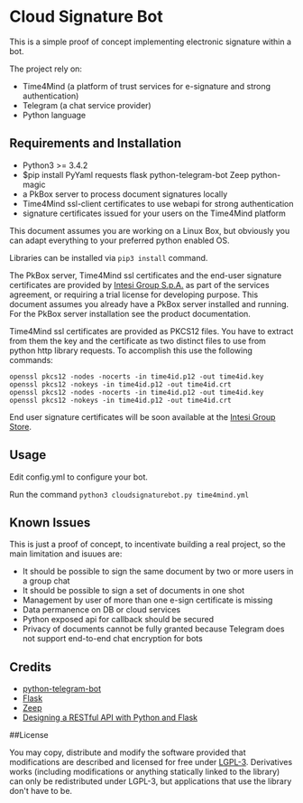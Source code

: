# Cloud Signature Bot

This is a simple proof of concept implementing electronic signature within a bot.

The project rely on:
* Time4Mind (a platform of trust services for e-signature and strong authentication)
* Telegram (a chat service provider)
* Python language

## Requirements and Installation

* Python3 >= 3.4.2
* $pip install PyYaml requests flask python-telegram-bot Zeep python-magic
* a PkBox server to process document signatures locally
* Time4Mind ssl-client certificates to use webapi for strong authentication
* signature certificates issued for your users on the Time4Mind platform

This document assumes you are working on a Linux Box, but obviously you can adapt everything to your preferred python enabled OS.

Libraries can be installed via `pip3 install` command.

The PkBox server, Time4Mind ssl certificates and the  end-user signature certificates are provided by [Intesi Group S.p.A.](http://www.intesigroup.com) as part of the services agreement, or requiring a trial license for developing purpose. This document assumes you already have a PkBox server installed and running. For the PkBox server installation see the product documentation. 

Time4Mind ssl certificates are provided as PKCS12 files. You have to extract from them the key and the certificate as two distinct files to use from python http library requests. To accomplish this use the following commands:
```
openssl pkcs12 -nodes -nocerts -in time4id.p12 -out time4id.key
openssl pkcs12 -nokeys -in time4id.p12 -out time4id.crt
openssl pkcs12 -nodes -nocerts -in time4id.p12 -out time4id.key
openssl pkcs12 -nokeys -in time4id.p12 -out time4id.crt
```
End user signature certificates will be soon available at the [Intesi Group Store](https://www.intesigroup.com).

## Usage

Edit config.yml to configure your bot.

Run the command `python3 cloudsignaturebot.py time4mind.yml`

## Known Issues

This is just a proof of concept, to incentivate building a real project, so the main limitation and isuues are: 
* It should be possible to sign the same document by two or more users in a group chat
* It should be possible to sign a set of documents in one shot 
* Management by user of more than one e-sign certificate is missing
* Data permanence on DB or cloud services
* Python exposed api for callback should be secured
* Privacy of documents cannot be fully granted because Telegram does not support end-to-end chat encryption for bots

## Credits

* [python-telegram-bot](https://python-telegram-bot.org/)
* [Flask](http://flask.pocoo.org/)
* [Zeep](http://flask.pocoo.org/)
* [Designing a RESTful API with Python and Flask](https://blog.miguelgrinberg.com/post/designing-a-restful-api-with-python-and-flask)


##License

You may copy, distribute and modify the software provided that modifications are described and licensed for free under [LGPL-3](https://www.gnu.org/licenses/lgpl-3.0.html). Derivatives works (including modifications or anything statically linked to the library) can only be redistributed under LGPL-3, but applications that use the library don't have to be.
